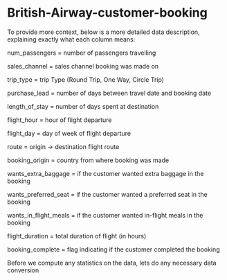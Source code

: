 # British-Airway-customer-booking

To provide more context, below is a more detailed data description, explaining exactly what each column means:

num_passengers = number of passengers travelling

sales_channel = sales channel booking was made on

trip_type = trip Type (Round Trip, One Way, Circle Trip)

purchase_lead = number of days between travel date and booking date

length_of_stay = number of days spent at destination

flight_hour = hour of flight departure

flight_day = day of week of flight departure

route = origin -> destination flight route

booking_origin = country from where booking was made

wants_extra_baggage = if the customer wanted extra baggage in the booking

wants_preferred_seat = if the customer wanted a preferred seat in the booking

wants_in_flight_meals = if the customer wanted in-flight meals in the booking

flight_duration = total duration of flight (in hours)

booking_complete = flag indicating if the customer completed the booking

Before we compute any statistics on the data, lets do any necessary data conversion
